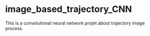 # image_based_trajectory_CNN
This is a convolutional neural network projet about trajectory image process.
